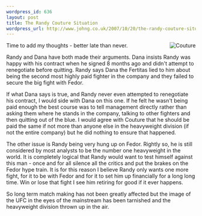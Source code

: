 ```yaml
--- 
wordpress_id: 636
layout: post
title: The Randy Couture Situation
wordpress_url: http://www.johng.co.uk/2007/10/20/the-randy-couture-situation/
---
```

<img src="http://www.johng.co.uk/wp-content/uploads/2007/10/coutureoc0.jpg" alt="Couture" align="right" />Time to add my thoughts - better late than never.

Randy and Dana have both made their arguments. Dana insists Randy was happy with his contract when he signed 8 months ago and didn't attempt to renegotiate before quitting. Randy says Dana the Fertitas lied to him about being the second most  highly paid fighter in the company and they failed to secure the big fight with Fedor.

If what Dana says is true, and Randy never even attempted to renegotiate his contract, I would side with Dana on this one. If he felt he wasn't being paid enough the best course was to tell management directly rather than asking them where he stands in the company, talking to other fighters and then quitting out of the blue. I would agree with Couture that he should be paid the same if not more than anyone else in the heavyweight division (if not the entire company) but he did nothing to ensure that happened.

The other issue is Randy being very hung up on Fedor. Rightly so, he is still considered by most analysts to be the number one heavyweight in the world. It is completely logical that Randy would want to test himself against this man - once and for all silence all the critics and put the brakes on the Fedor hype train. It is for this reason I believe Randy only wants one more fight, for it to be with Fedor and for it to set him up financially for a long long time. Win or lose that fight I see him retiring for good if it ever happens.

So long term match making has not been greatly affected but the image of the UFC in the eyes of the mainstream has been tarnished and the heavyweight division thrown up in the air.
